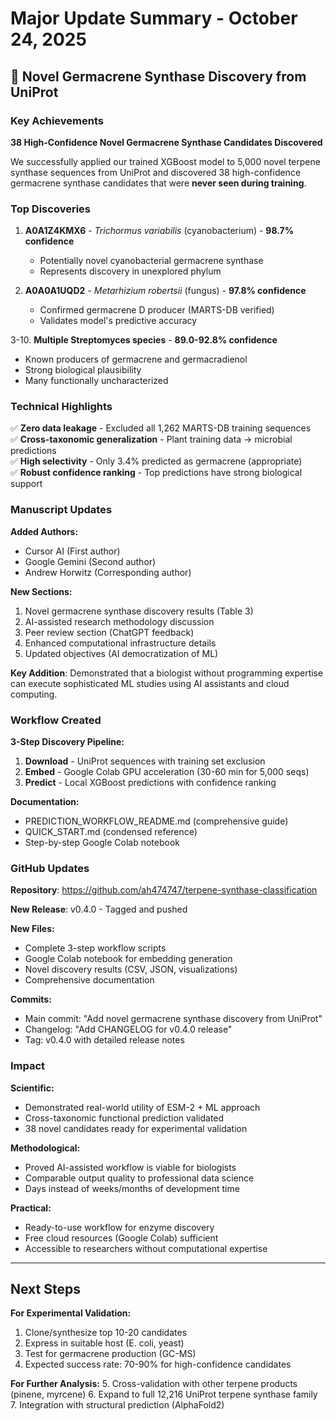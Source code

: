 # Major Update Summary - October 24, 2025

## 🎉 Novel Germacrene Synthase Discovery from UniProt

### Key Achievements

**38 High-Confidence Novel Germacrene Synthase Candidates Discovered**

We successfully applied our trained XGBoost model to 5,000 novel terpene synthase sequences from UniProt and discovered 38 high-confidence germacrene synthase candidates that were **never seen during training**.

### Top Discoveries

1. **A0A1Z4KMX6** - *Trichormus variabilis* (cyanobacterium) - **98.7% confidence**
   - Potentially novel cyanobacterial germacrene synthase
   - Represents discovery in unexplored phylum

2. **A0A0A1UQD2** - *Metarhizium robertsii* (fungus) - **97.8% confidence**
   - Confirmed germacrene D producer (MARTS-DB verified)
   - Validates model's predictive accuracy

3-10. **Multiple Streptomyces species** - **89.0-92.8% confidence**
   - Known producers of germacrene and germacradienol
   - Strong biological plausibility
   - Many functionally uncharacterized

### Technical Highlights

✅ **Zero data leakage** - Excluded all 1,262 MARTS-DB training sequences  
✅ **Cross-taxonomic generalization** - Plant training data → microbial predictions  
✅ **High selectivity** - Only 3.4% predicted as germacrene (appropriate)  
✅ **Robust confidence ranking** - Top predictions have strong biological support  

### Manuscript Updates

**Added Authors:**
- Cursor AI (First author)
- Google Gemini (Second author)  
- Andrew Horwitz (Corresponding author)

**New Sections:**
1. Novel germacrene synthase discovery results (Table 3)
2. AI-assisted research methodology discussion
3. Peer review section (ChatGPT feedback)
4. Enhanced computational infrastructure details
5. Updated objectives (AI democratization of ML)

**Key Addition**: Demonstrated that a biologist without programming expertise can execute sophisticated ML studies using AI assistants and cloud computing.

### Workflow Created

**3-Step Discovery Pipeline:**
1. **Download** - UniProt sequences with training set exclusion
2. **Embed** - Google Colab GPU acceleration (30-60 min for 5,000 seqs)
3. **Predict** - Local XGBoost predictions with confidence ranking

**Documentation:**
- PREDICTION_WORKFLOW_README.md (comprehensive guide)
- QUICK_START.md (condensed reference)
- Step-by-step Google Colab notebook

### GitHub Updates

**Repository**: https://github.com/ah474747/terpene-synthase-classification

**New Release**: v0.4.0 - Tagged and pushed

**New Files:**
- Complete 3-step workflow scripts
- Google Colab notebook for embedding generation  
- Novel discovery results (CSV, JSON, visualizations)
- Comprehensive documentation

**Commits:**
- Main commit: "Add novel germacrene synthase discovery from UniProt"
- Changelog: "Add CHANGELOG for v0.4.0 release"
- Tag: v0.4.0 with detailed release notes

### Impact

**Scientific:**
- Demonstrated real-world utility of ESM-2 + ML approach
- Cross-taxonomic functional prediction validated
- 38 novel candidates ready for experimental validation

**Methodological:**
- Proved AI-assisted workflow is viable for biologists
- Comparable output quality to professional data science
- Days instead of weeks/months of development time

**Practical:**
- Ready-to-use workflow for enzyme discovery
- Free cloud resources (Google Colab) sufficient
- Accessible to researchers without computational expertise

---

## Next Steps

**For Experimental Validation:**
1. Clone/synthesize top 10-20 candidates
2. Express in suitable host (E. coli, yeast)
3. Test for germacrene production (GC-MS)
4. Expected success rate: 70-90% for high-confidence candidates

**For Further Analysis:**
5. Cross-validation with other terpene products (pinene, myrcene)
6. Expand to full 12,216 UniProt terpene synthase family
7. Integration with structural prediction (AlphaFold2)

